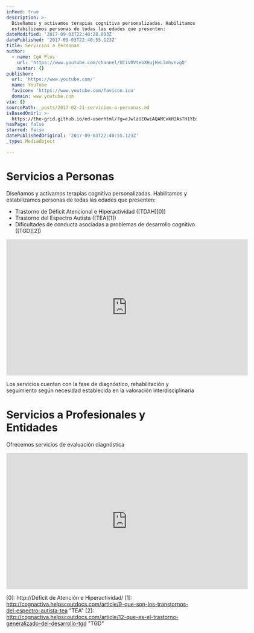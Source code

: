 ```yaml
---
inFeed: true
description: >-
  Diseñamos y activamos terapias cognitiva personalizadas. Habilitamos y
  estabilizamos personas de todas las edades que presenten:
dateModified: '2017-09-03T22:40:28.093Z'
datePublished: '2017-09-03T22:40:55.123Z'
title: Servicios a Personas
author:
  - name: CgA Plus
    url: 'https://www.youtube.com/channel/UCiVOVtebXHujHvLlmhvnvgQ'
    avatar: {}
publisher:
  url: 'https://www.youtube.com/'
  name: YouTube
  favicon: 'https://www.youtube.com/favicon.ico'
  domain: www.youtube.com
via: {}
sourcePath: _posts/2017-02-21-servicios-a-personas.md
isBasedOnUrl: >-
  https://the-grid.github.io/ed-userhtml/?g=eJwlzUEOwiAQAMCvkH1AsTH1YEoPHj158dwUWIQI0ixLNv5eox-YmVOgraCS5DkamE4HUBHTI7KB4ziBauQMROa9nbUWkeFdO3eLg6tFY7HotWvXcFnH9fa8g_pxtpJHMvDFtpyrhJ5zc4T4Wmb9H5cPyLEpyg
hasPage: false
starred: false
datePublishedOriginal: '2017-09-03T22:40:55.123Z'
_type: MediaObject

---
```

# Servicios a Personas

Diseñamos y activamos terapias cognitiva personalizadas. Habilitamos y estabilizamos personas de todas las edades que presenten:

* Trastorno de Déficit Atencional e Hiperactividad ([TDAH][0])
* Trastorno del Espectro Autista ([TEA][1])
* Dificultades de conducta asociadas a problemas de desarrollo cognitivo ([TGD][2])

<iframe src="https://cdn.embedly.com/widgets/media.html?src=https%3A%2F%2Fwww.youtube.com%2Fembed%2FcsJfB_1_PkU%3Ffeature%3Doembed%26modestbranding%3D1%26showinfo%3D0%26controls%3D0%26rel%3D0%26autoplay%3D1&amp;url=http%3A%2F%2Fwww.youtube.com%2Fwatch%3Fv%3DcsJfB_1_PkU&amp;image=https%3A%2F%2Fi.ytimg.com%2Fvi%2FcsJfB_1_PkU%2Fhqdefault.jpg&amp;key=b7d04c9b404c499eba89ee7072e1c4f7&amp;type=text%2Fhtml&amp;schema=youtube" width="640" height="360" scrolling="no" frameborder="0" allowfullscreen="" style=""></iframe>

Los servicios cuentan con la fase de diagnóstico, rehabilitación y seguimiento según necesidad establecida en la valoración interdisciplinaria

# Servicios a Profesionales y Entidades

Ofrecemos servicios de evaluación diagnóstica

<iframe src="https://cdn.embedly.com/widgets/media.html?src=https%3A%2F%2Fwww.youtube.com%2Fembed%2F2W9SfLr427Y%3Ffeature%3Doembed%26modestbranding%3D1%26showinfo%3D0%26controls%3D0%26rel%3D0%26autoplay%3D1&amp;url=http%3A%2F%2Fwww.youtube.com%2Fwatch%3Fv%3D2W9SfLr427Y&amp;image=https%3A%2F%2Fi.ytimg.com%2Fvi%2F2W9SfLr427Y%2Fhqdefault.jpg&amp;key=b7d04c9b404c499eba89ee7072e1c4f7&amp;type=text%2Fhtml&amp;schema=youtube" width="640" height="360" scrolling="no" frameborder="0" allowfullscreen="" style=""></iframe>



[0]: http://Déficit de Atención e Hiperactividad/
[1]: http://cognactiva.helpscoutdocs.com/article/9-que-son-los-transtornos-del-espectro-autista-tea "TEA"
[2]: http://cognactiva.helpscoutdocs.com/article/12-que-es-el-trastorno-generalizado-del-desarrollo-tgd "TGD"
